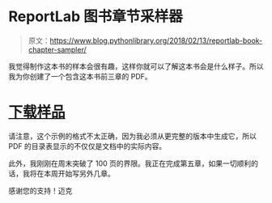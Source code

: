 # ReportLab 图书章节采样器

> 原文：<https://www.blog.pythonlibrary.org/2018/02/13/reportlab-book-chapter-sampler/>

我觉得制作这本书的样本会很有趣，这样你就可以了解这本书会是什么样子。所以我为你创建了一个包含这本书前三章的 PDF。

# [下载样品](https://www.dropbox.com/s/1yeg544fgwu23hi/reportlab-preview-ch-1-3.pdf?dl=0)

请注意，这个示例的格式不太正确，因为我必须从更完整的版本中生成它，所以 PDF 的目录表显示的不仅仅是文档中的实际内容。

此外，我刚刚在周末突破了 100 页的界限。我正在完成第五章，如果一切顺利的话，我将在本周开始写另外几章。

感谢您的支持！迈克